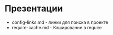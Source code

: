 # Презентации

* config-links.md - линки для поиска в проекте
* require-cache.md - Кэширование в require
